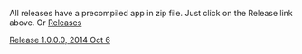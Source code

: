All releases have a precompiled app in zip file. Just click on the Release link above. Or [Releases](https://github.com/gerritv/Grbl-Panel/releases)

[Release 1.0.0.0, 2014 Oct 6](https://github.com/gerritv/Grbl-Panel/releases/tag/v1.0.0.0)